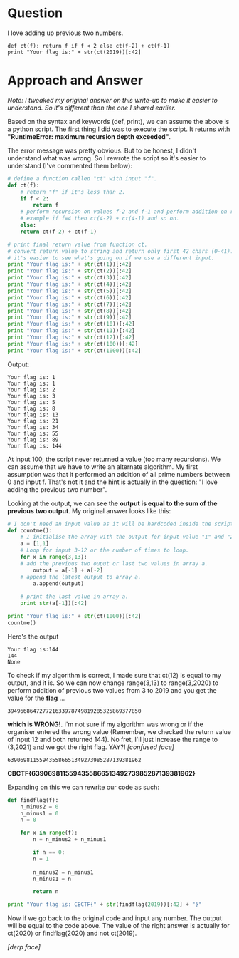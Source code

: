 # Question
I love adding up previous two numbers.

```
def ct(f): return f if f < 2 else ct(f-2) + ct(f-1)
print "Your flag is:" + str(ct(2019))[:42]
```

# Approach and Answer

*Note: I tweaked my original answer on this write-up to make it easier to understand. So it's different than the one I shared earlier.*

Based on the syntax and keywords (def, print), we can assume the above is a python script. The first thing I did was to execute the script. It returns with **"RuntimeError: maximum recursion depth exceeded"**.

The error message was pretty obvious. But to be honest, I didn't understand what was wrong. So I rewrote the script so it's easier to understand (I've commented them below):

```python
# define a function called "ct" with input "f".
def ct(f):
    # return "f" if it's less than 2.
    if f < 2:
        return f
    # perform recursion on values f-2 and f-1 and perform addition on return values.
    # example if f=4 then ct(4-2) + ct(4-1) and so on.
    else:
	return ct(f-2) + ct(f-1)

# print final return value from function ct.
# convert return value to string and return only first 42 chars (0-41).
# it's easier to see what's going on if we use a different input.
print "Your flag is:" + str(ct(1))[:42]
print "Your flag is:" + str(ct(2))[:42]
print "Your flag is:" + str(ct(3))[:42]
print "Your flag is:" + str(ct(4))[:42]
print "Your flag is:" + str(ct(5))[:42]
print "Your flag is:" + str(ct(6))[:42]
print "Your flag is:" + str(ct(7))[:42]
print "Your flag is:" + str(ct(8))[:42]
print "Your flag is:" + str(ct(9))[:42]
print "Your flag is:" + str(ct(10))[:42]
print "Your flag is:" + str(ct(11))[:42]
print "Your flag is:" + str(ct(12))[:42]
print "Your flag is:" + str(ct(100))[:42]
print "Your flag is:" + str(ct(1000))[:42]
```

Output:
```
Your flag is: 1
Your flag is: 1
Your flag is: 2
Your flag is: 3
Your flag is: 5
Your flag is: 8
Your flag is: 13
Your flag is: 21
Your flag is: 34
Your flag is: 55
Your flag is: 89
Your flag is: 144
```

At input 100, the script never returned a value (too many recursions). We can assume that we have to write an alternate algorithm. My first assumption was that it performed an addition of all prime numbers between 0 and input f. That's not it and the hint is actually in the question: "I love adding the previous two number".

Looking at the output, we can see the **output is equal to the sum of the previous two output**. My original answer looks like this:

```python
# I don't need an input value as it will be hardcoded inside the script.
def countme():
    # I initialise the array with the output for input value "1" and "2".
    a = [1,1]
    # Loop for input 3-12 or the number of times to loop.
    for x in range(3,13):
	# add the previous two ouput or last two values in array a.
        output = a[-1] + a[-2]
	# append the latest output to array a.
        a.append(output)
    
    # print the last value in array a.
    print str(a[-1])[:42]

print "Your flag is:" + str(ct(1000))[:42]            
countme()
```

Here's the output

```
Your flag is:144
144
None
```

To check if my algorithm is correct, I made sure that ct(12) is equal to my output, and it is. So we can now change range(3,13) to range(3,2020) to perform addition of previous two values from 3 to 2019 and you get the value for the **flag** ...

```
394966864727721633978749819285325869377850
```

**which is WRONG!**. I'm not sure if my algorithm was wrong or if the organiser entered the wrong value (Remember, we checked the return value of input 12 and both returned 144). No fret, I'll just increase the range to (3,2021) and we got the right flag. YAY?! *[confused face]*

```
639069811559435586651349273985287139381962
```

**CBCTF{639069811559435586651349273985287139381962}**

Expanding on this we can rewrite our code as such:

```python
def findflag(f):
    n_minus2 = 0
    n_minus1 = 0
    n = 0

    for x in range(f):
        n = n_minus2 + n_minus1

        if n == 0:
	    n = 1
	    
        n_minus2 = n_minus1
        n_minus1 = n 

        return n

print "Your flag is: CBCTF{" + str(findflag(2019))[:42] + "}"
```

Now if we go back to the original code and input any number. The output will be equal to the code above. The value of the right answer is actually for ct(2020) or findflag(2020) and not ct(2019).

*[derp face]*
